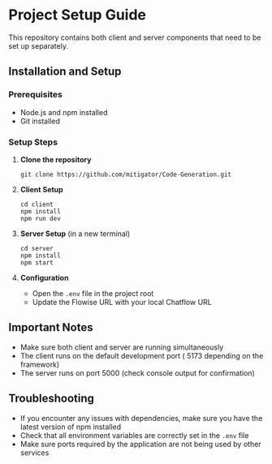 # Project Setup Guide

This repository contains both client and server components that need to be set up separately.

## Installation and Setup

### Prerequisites
- Node.js and npm installed
- Git installed

### Setup Steps

1. **Clone the repository**
   ```
   git clone https://github.com/mitigator/Code-Generation.git
   ```

2. **Client Setup**
   ```
   cd client
   npm install
   npm run dev
   ```

3. **Server Setup** (in a new terminal)
   ```
   cd server
   npm install
   npm start
   ```

4. **Configuration**
   - Open the `.env` file in the project root
   - Update the Flowise URL with your local Chatflow URL

## Important Notes
- Make sure both client and server are running simultaneously
- The client runs on the default development port ( 5173 depending on the framework)
- The server runs on port 5000 (check console output for confirmation)

## Troubleshooting
- If you encounter any issues with dependencies, make sure you have the latest version of npm installed
- Check that all environment variables are correctly set in the `.env` file
- Make sure ports required by the application are not being used by other services
